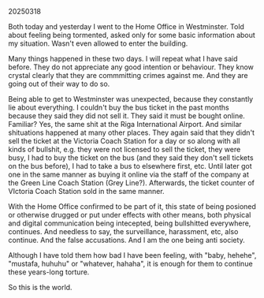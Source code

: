 20250318

Both today and yesterday I went to the Home Office in Westminster.
Told about feeling being tormented, asked only for some basic information about my situation. Wasn't even allowed to enter the building.

Many things happened in these two days. I will repeat what I have said before. They do not appreciate any good intention or behaviour. They know crystal clearly that they are commmitting crimes against me. And they are going out of their way to do so.

Being able to get to Westminster was unexpected, because they constantly lie about everything. I couldn't buy the bus ticket in the past months because they said they did not sell it. They said it must be bought online. Familiar? Yes, the same shit at the Riga International Airport. And similar shituations happened at many other places. They again said that they didn't sell the ticket at the Victoria Coach Station for a day or so along with all kinds of bullshit, e.g. they were not licensed to sell the ticket, they were busy, I had to buy the ticket on the bus (and they said they don't sell tickets on the bus before), I had to take a bus to elsewhere first, etc. Until later got one in the same manner as buying it online via the staff of the company at the Green Line Coach Station (Grey Line?). Afterwards, the ticket counter of VIctoria Coach Station sold in the same manner.

With the Home Office confirmed to be part of it, this state of being posioned or otherwise drugged or put under effects with other means, both physical and digital communication being intecepted, being bullshitted everywhere, continues. And needless to say, the surveillance, harassment, etc, also continue. And the false accusations. And I am the one being anti society.

Although I have told them how bad I have been feeling, with "baby, hehehe", "mustafa, huhuhu" or "whatever, hahaha", it is enough for them to continue these years-long torture.

So this is the world.
